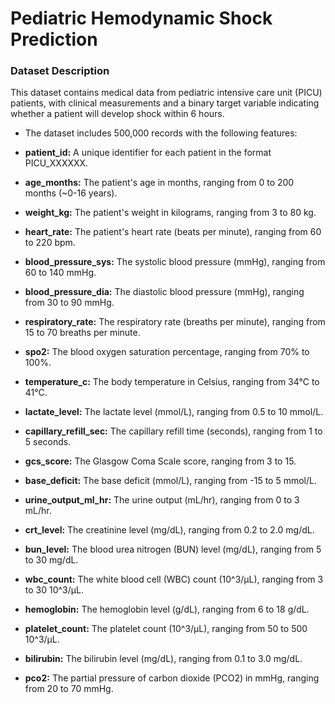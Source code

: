 # Pediatric Hemodynamic Shock Prediction

### Dataset Description

This dataset contains medical data from pediatric intensive care unit (PICU) patients, with clinical measurements and a binary target variable indicating whether a patient will develop shock within 6 hours.
- The dataset includes 500,000 records with the following features:

- **patient_id:** A unique identifier for each patient in the format PICU_XXXXXX.
- **age_months:** The patient's age in months, ranging from 0 to 200 months (~0-16 years).
- **weight_kg:** The patient's weight in kilograms, ranging from 3 to 80 kg.
- **heart_rate:** The patient's heart rate (beats per minute), ranging from 60 to 220 bpm.
- **blood_pressure_sys:** The systolic blood pressure (mmHg), ranging from 60 to 140 mmHg.
- **blood_pressure_dia:** The diastolic blood pressure (mmHg), ranging from 30 to 90 mmHg.
- **respiratory_rate:** The respiratory rate (breaths per minute), ranging from 15 to 70 breaths per minute.
- **spo2:** The blood oxygen saturation percentage, ranging from 70% to 100%.
- **temperature_c:** The body temperature in Celsius, ranging from 34°C to 41°C.
- **lactate_level:** The lactate level (mmol/L), ranging from 0.5 to 10 mmol/L.
- **capillary_refill_sec:** The capillary refill time (seconds), ranging from 1 to 5 seconds.
- **gcs_score:** The Glasgow Coma Scale score, ranging from 3 to 15.
- **base_deficit:** The base deficit (mmol/L), ranging from -15 to 5 mmol/L.
- **urine_output_ml_hr:** The urine output (mL/hr), ranging from 0 to 3 mL/hr.
- **crt_level:** The creatinine level (mg/dL), ranging from 0.2 to 2.0 mg/dL.
- **bun_level:** The blood urea nitrogen (BUN) level (mg/dL), ranging from 5 to 30 mg/dL.
- **wbc_count:** The white blood cell (WBC) count (10^3/μL), ranging from 3 to 30 10^3/μL.
- **hemoglobin:** The hemoglobin level (g/dL), ranging from 6 to 18 g/dL.
- **platelet_count:** The platelet count (10^3/μL), ranging from 50 to 500 10^3/μL.
- **bilirubin:** The bilirubin level (mg/dL), ranging from 0.1 to 3.0 mg/dL.
- **pco2:** The partial pressure of carbon dioxide (PCO2) in mmHg, ranging from 20 to 70 mmHg.
